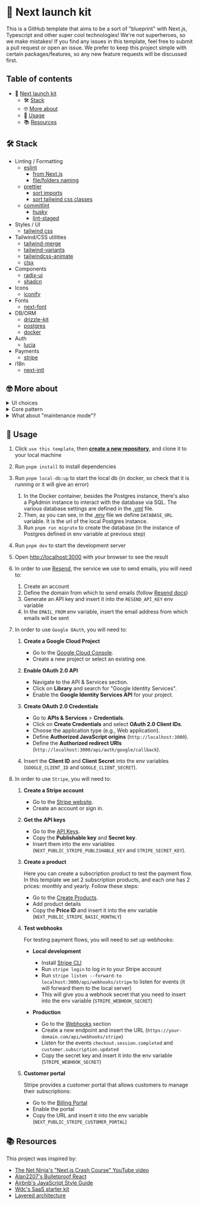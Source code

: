 # 🏁 Next launch kit

This is a GitHub template that aims to be a sort of "blueprint" with Next.js, Typescript and other super cool technologies!
We're not superheroes, so we make mistakes! If you find any issues in this template, feel free to submit a pull request or open an issue.
We prefer to keep this project simple with certain packages/features, so any new feature requests will be discussed first.

## Table of contents

- 🏁 [Next launch kit](#🏁-next-launch-kit)
  - 🛠 [Stack](#🛠-stack)
  - 🤓 [More about](#🤓-more-about)
  - 🧪 [Usage](#🧪-usage)
  - 📚 [Resources](#📚-resources)

## 🛠 Stack

- Linting / Formatting
  - [eslint](https://www.npmjs.com/package/eslint)
    - [from Next.js](https://nextjs.org/docs/app/building-your-application/configuring/eslint#prettier)
    - [file/folders naming](https://www.npmjs.com/package/eslint-plugin-check-file)
  - [prettier](https://www.npmjs.com/package/prettier)
    - [sort imports](https://www.npmjs.com/package/@trivago/prettier-plugin-sort-imports)
    - [sort tailwind css classes](https://www.npmjs.com/package/prettier-plugin-tailwindcss)
  - [commitlint](https://www.npmjs.com/package/commitlint)
    - [husky](https://www.npmjs.com/package/husky)
    - [lint-staged](https://www.npmjs.com/package/lint-staged)
- Styles / UI
  - [tailwind css](https://www.npmjs.com/package/tailwindcss)
- Tailwind/CSS utilities
  - [tailwind-merge](https://www.npmjs.com/package/tailwind-merge)
  - [tailwind-variants](https://www.npmjs.com/package/tailwind-variants)
  - [tailwindcss-animate](https://www.npmjs.com/package/tailwindcss-animate)
  - [clsx](https://www.npmjs.com/package/clsx)
- Components
  - [radix-ui](https://www.radix-ui.com/primitives)
  - [shadcn](https://ui.shadcn.com/docs/components/accordion)
- Icons
  - [iconify](https://www.npmjs.com/package/@iconify/react)
- Fonts
  - [next-font](https://nextjs.org/docs/app/building-your-application/optimizing/fonts)
- DB/ORM
  - [drizzle-kit](https://www.npmjs.com/package/drizzle-kit)
  - [postgres](https://www.npmjs.com/package/postgres)
  - [docker](https://www.docker.com/)
- Auth
  - [lucia](https://lucia-auth.com/)
- Payments
  - [stripe](http://stripe.com/)
- i18n
  - [next-intl](https://next-intl.dev/)

## 🤓 More about

<details>
<summary>UI choices</summary>

Here we extends tailwind configuration with a random palette generator (thanks to [coolors.co](https://coolors.co/visualizer/dcdcdd-c5c3c6-46494c-4c5c68-1985a1) ✨), and add 2 utilities: `tailwind-animate` (for animations) and a custom one to hide scrollbars.
In addition, we wrap the configuration with `tailwind-variants/transformer` because we want to use the superpowers of `tailwind-variants` that allow us to define responsive variants (based on tailwind breakpoints).

We also replace `lucide-react` (that comes with `shadcn` components) with `@iconify/react`, because we like the multi-repos approach of iconify and its implementation of icons.

#### Why we are using `tailwind-variants` ?

`tailwind-variants` is a plugin built on top of `class-variance-authority` and provides some features like:

- [slots](https://www.tailwind-variants.org/docs/slots)
- [responsive variants](https://www.tailwind-variants.org/docs/variants#responsive-variants)

So, when we import shadcn components, we replaced the default class-variance-authority with tailwind-variants.

#### Why not use `shadcn CLI` ?

We are aware of fantastic [shadcn CLI](https://ui.shadcn.com/docs/cli) that generates all the components and blocks for us, but we want to keep the implementation more flexible and modular, without all the boilerplate code.

</details>
<details>
<summary>Core pattern</summary>

We reproduced the concepts of [layered architecture](https://www.oreilly.com/library/view/software-architecture-patterns/9781491971437/ch01.html).
This is encapsulated within the [core](https://github.com/giovacalle/next-launch-kit/tree/main/src/core) folder of the repository and is divided into: [use-cases](https://github.com/giovacalle/next-launch-kit/tree/main/src/core/use-cases) (Application Layer) and [data-source](https://github.com/giovacalle/next-launch-kit/tree/main/src/core/data-source) (Data Access Layer).

In the `use-cases` folder, we handle all the cases needed at the application level, which are used to connect the UI layer to the business logic.
In the `data-source` folder, we define all interactions with the various data sources (currently only with the database).

This **separation of concerns** into layers enhances the maintainability and reusability of the code, allowing for local changes without impacting other parts of the system

</details>
<details>
<summary>What about "maintenance mode"?</summary>

We have implemented a "maintenance mode" that allows you to show a message to users when the site is under maintenance.

To enable it, you need to set the `MAINTENANCE_MODE` env variable to `1`, then in i18n files you can define the message to show to users.

</details>

## 🧪 Usage

1.  Click `use this template`, then **[create a new repository](https://github.com/new?template_name=next-launch-kit&template_owner=giovacalle)**, and clone it to your local machine
2.  Run `pnpm install` to install dependencies
3.  Run `pnpm local-db:up` to start the local db (in docker, so check that it is running or it will give an error)

    1. In the Docker container, besides the Postgres instance, there's also a PgAdmin instance to interact with the database via SQL. The various database settings are defined in the [.yml](https://github.com/giovacalle/next-launch-kit/blob/main/src/db/local-db.yml) file.
    2. Then, as you can see, in the [.env](https://github.com/giovacalle/next-launch-kit/blob/main/.env) file we define `DATABASE_URL` variable. It is the url of the local Postgres instance.
    3. Run `pnpm run migrate` to create the database (in the instance of Postgres defined in env variable at previous step)

4.  Run `pnpm dev` to start the development server
5.  Open [http://localhost:3000](http://localhost:3000) with your browser to see the result
6.  In order to use [Resend](https://resend.com), the service we use to send emails, you will need to:

    1. Create an account
    2. Define the domain from which to send emails (follow [Resend docs](https://resend.com/docs/dashboard/domains/introduction))
    3. Generate an API key and insert it into the `RESEND_API_KEY` env variable
    4. In the `EMAIL_FROM` env variable, insert the email address from which emails will be sent

7.  In order to use `Google OAuth`, you will need to:

    1. **Create a Google Cloud Project**

       - Go to the [Google Cloud Console](https://console.cloud.google.com/).
       - Create a new project or select an existing one.

    2. **Enable OAuth 2.0 API**

       - Navigate to the API & Services section.
       - Click on **Library** and search for "Google Identity Services".
       - Enable the **Google Identity Services API** for your project.

    3. **Create OAuth 2.0 Credentials**

       - Go to **APIs & Services** > **Credentials**.
       - Click on **Create Credentials** and select **OAuth 2.0 Client IDs**.
       - Choose the application type (e.g., Web application).
       - Define **Authorized JavaScript origins** (`http://localhost:3000`).
       - Define the **Authorized redirect URIs** (`http://localhost:3000/api/auth/google/callback`).

    4. Insert the **Client ID** and **Client Secret** into the env variables (`GOOGLE_CLIENT_ID` and `GOOGLE_CLIENT_SECRET`).

8.  In order to use `Stripe`, you will need to:

    1. **Create a Stripe account**

       - Go to the [Stripe website](https://stripe.com/).
       - Create an account or sign in.

    2. **Get the API keys**

       - Go to the [API Keys](https://dashboard.stripe.com/test/apikeys).
       - Copy the **Publishable key** and **Secret key**.
       - Insert them into the env variables (`NEXT_PUBLIC_STRIPE_PUBLISHABLE_KEY` and `STRIPE_SECRET_KEY`).

    3. **Create a product**

       Here you can create a subscription product to test the payment flow. In this template we set 2 subscription products, and each one has 2 prices: monthly and yearly.
       Follow these steps:

       - Go to the [Create Products](https://dashboard.stripe.com/products/create).
       - Add product details
       - Copy the **Price ID** and insert it into the env variable (`NEXT_PUBLIC_STRIPE_BASIC_MONTHLY`)

    4. **Test webhooks**

       For testing payment flows, you will need to set up webhooks:

       - **Local development**

         - Install [Stripe CLI](https://stripe.com/docs/stripe-cli)
         - Run `stripe login` to log in to your Stripe account
         - Run `stripe listen --forward-to localhost:3000/api/webhooks/stripe` to listen for events (it will forward them to the local server)
         - This will give you a webhook secret that you need to insert into the env variable (`STRIPE_WEBHOOK_SECRET`)

       - **Production**
         - Go to the [Webhooks](https://dashboard.stripe.com/test/webhooks) section
         - Create a new endpoint and insert the URL (`https://your-domain.com/api/webhooks/stripe`)
         - Listen for the events `checkout.session.completed` and `customer.subscription.updated`
         - Copy the secret key and insert it into the env variable (`STRIPE_WEBHOOK_SECRET`)

    5. **Customer portal**

       Stripe provides a customer portal that allows customers to manage their subscriptions:

       - Go to the [Billing Portal](https://dashboard.stripe.com/settings/billing/portal)
       - Enable the portal
       - Copy the URL and insert it into the env variable (`NEXT_PUBLIC_STRIPE_CUSTOMER_PORTAL`)

## 📚 Resources

This project was inspired by:

- [The Net Ninja's "Next.js Crash Course" YouTube video](https://www.youtube.com/watch?v=dLRKV-bajS4&t=2032s)
- [Alan2207's Bulletproof React](https://github.com/alan2207/bulletproof-react)
- [Airbnb's JavaScript Style Guide](https://github.com/airbnb/javascript/tree/master/react)
- [Wdc's SaaS starter kit](https://github.com/webdevcody/wdc-saas-starter-kit)
- [Layered architecture](https://www.oreilly.com/library/view/software-architecture-patterns/9781491971437/ch01.html)
